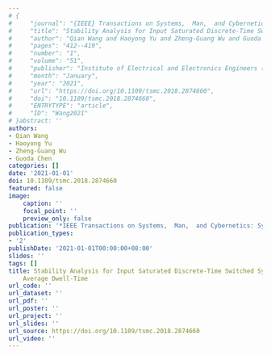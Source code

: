 ```yaml
---
# {
#     "journal": "{IEEE} Transactions on Systems,  Man,  and Cybernetics: Systems",
#     "title": "Stability Analysis for Input Saturated Discrete-Time Switched Systems With Average Dwell-Time",
#     "author": "Qian Wang and Haoyong Yu and Zheng-Guang Wu and Guoda Chen",
#     "pages": "412--419",
#     "number": "1",
#     "volume": "51",
#     "publisher": "Institute of Electrical and Electronics Engineers ({IEEE})",
#     "month": "January",
#     "year": "2021",
#     "url": "https://doi.org/10.1109/tsmc.2018.2874660",
#     "doi": "10.1109/tsmc.2018.2874660",
#     "ENTRYTYPE": "article",
#     "ID": "Wang2021"
# }abstract: ''
authors:
- Qian Wang
- Haoyong Yu
- Zheng-Guang Wu
- Guoda Chen
categories: []
date: '2021-01-01'
doi: 10.1109/tsmc.2018.2874660
featured: false
image:
    caption: ''
    focal_point: ''
    preview_only: false
publication: '*IEEE Transactions on Systems,  Man,  and Cybernetics: Systems,January*'
publication_types:
- '2'
publishDate: '2021-01-01T00:00:00+08:00'
slides: ''
tags: []
title: Stability Analysis for Input Saturated Discrete-Time Switched Systems With
    Average Dwell-Time
url_code: ''
url_dataset: ''
url_pdf: ''
url_poster: ''
url_project: ''
url_slides: ''
url_source: https://doi.org/10.1109/tsmc.2018.2874660
url_video: ''
---
```

